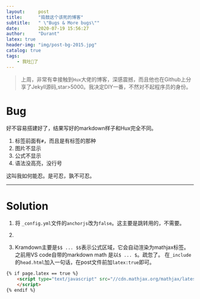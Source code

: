 ```yaml
---
layout:     post
title:      "捣鼓这个该死的博客"
subtitle:   " \"Bugs & More bugs\""
date:       2020-07-19 15:56:27
author:     "Durant"
latex: true
header-img: "img/post-bg-2015.jpg"
catalog: true
tags:
    - 我吐🤮了
---
```


> 上周，非常有幸接触到`Hux`大佬的博客，深感震撼，而且他也在Github上分享了Jekyll源码,star>5000。我决定DIY一番，不然对不起程序员的身份。

# Bug
好不容易搭建好了，结果写好的markdown样子和Hux完全不同。

1. 标签前面有`#`，而且是有标签的那种
2. 图片不显示
3. 公式不显示
4. 语法没高亮，没行号 

这叫我如何能忍。是可忍，孰不可忍。


---
# Solution

1. 将 `_config.yml`文件的`anchorjs`改为`false`。这主要是跳转用的，不需要。
2. 

3. Kramdown主要是`$$ ... $$`表示公式区域，它会自动渲染为mathjax标签。之前用VS code自带的markdown math 是以`$ ... $`。疏忽了。
在`_include`的`head.html`加入一句话，在post文件前加`latex:true`即可。

``` html
{% if page.latex == true %}
    <script type="text/javascript" src="//cdn.mathjax.org/mathjax/latest/MathJax.js?config=TeX-MML-AM_HTMLorMML">
    </script>
{% endif %}
``` 
    